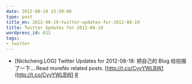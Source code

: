 ```yaml
---
date: 2012-08-19 15:59:00
type: post
title_en: 2012-08-19-twitter-updates-for-2012-08-19
title: Twitter Updates for 2012-08-19
wordpress_id: 612
tags:
- twitter
---
```


* [Nickcheng.LOG] Twitter Updates for 2012-08-18: 把自己的 Blog 给拾掇了一下....Read moreNo related posts. [http://t.co/CyyYWLBW](http://t.co/CyyYWLBW)  [#](http://twitter.com/nickcheng/statuses/236854782244057089)
